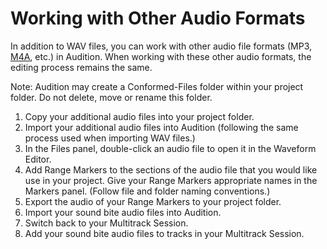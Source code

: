 # Working with Other Audio Formats

In addition to WAV files, you can work with other audio file formats \(MP3, [M4A](https://en.wikipedia.org/wiki/Apple_Lossless#Codec), etc.\) in Audition. When working with these other audio formats, the editing process remains the same.

Note: Audition may create a Conformed-Files folder within your project folder. Do not delete, move or rename this folder.

1. Copy your additional audio files into your project folder.
2. Import your additional audio files into Audition \(following the same process used when importing WAV files.\)
3. In the Files panel, double-click an audio file to open it in the Waveform Editor.
4. Add Range Markers to the sections of the audio file that you would like use in your project. Give your Range Markers appropriate names in the Markers panel. \(Follow file and folder naming conventions.\)
5. Export the audio of your Range Markers to your project folder.
6. Import your sound bite audio files into Audition.
7. Switch back to your Multitrack Session. 
8. Add your sound bite audio files to tracks in your Multitrack Session.

